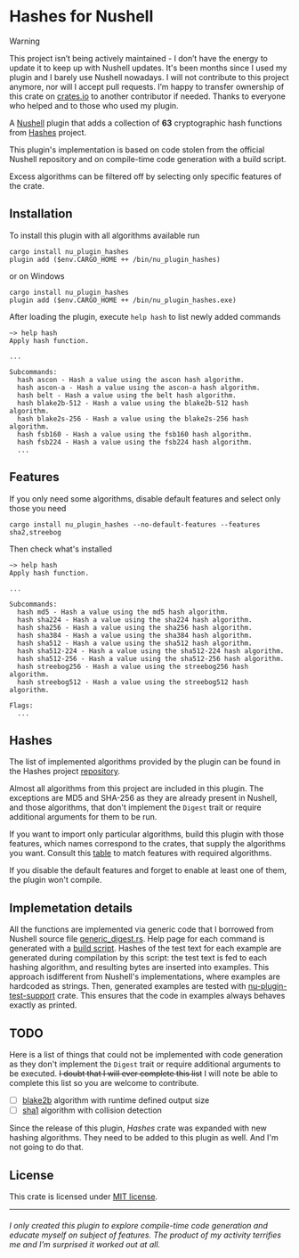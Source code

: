 # Hashes for Nushell

> [!WARNING]
> This project isn’t being actively maintained - I don’t have the energy to
> update it to keep up with Nushell updates. It's been months since I used my
> plugin and I barely use Nushell nowadays. I will not contribute to this
> project anymore, nor will I accept pull requests. I’m happy to transfer
> ownership of this crate on [crates.io](https://crates.io/crates/nu_plugin_hashes)
> to another contributor if needed. Thanks to everyone who helped and to those
> who used my plugin.

A [Nushell](https://www.nushell.sh) plugin that adds a collection of **63**
cryptographic hash functions from [Hashes](https://github.com/RustCrypto/hashes)
project.

This plugin's implementation is based on code stolen from the official Nushell
repository and on compile-time code generation with a build script.

Excess algorithms can be filtered off by selecting only specific features of the
crate.

## Installation

To install this plugin with all algorithms available run
```nu
cargo install nu_plugin_hashes
plugin add ($env.CARGO_HOME ++ /bin/nu_plugin_hashes)
```

or on Windows
```nu
cargo install nu_plugin_hashes
plugin add ($env.CARGO_HOME ++ /bin/nu_plugin_hashes.exe)
```

After loading the plugin, execute `help hash` to list newly added commands

```nu
~> help hash
Apply hash function.

...

Subcommands:
  hash ascon - Hash a value using the ascon hash algorithm.
  hash ascon-a - Hash a value using the ascon-a hash algorithm.
  hash belt - Hash a value using the belt hash algorithm.
  hash blake2b-512 - Hash a value using the blake2b-512 hash algorithm.
  hash blake2s-256 - Hash a value using the blake2s-256 hash algorithm.
  hash fsb160 - Hash a value using the fsb160 hash algorithm.
  hash fsb224 - Hash a value using the fsb224 hash algorithm.
  ...
```

## Features

If you only need some algorithms, disable default features and select only
those you need
```nu
cargo install nu_plugin_hashes --no-default-features --features sha2,streebog
```

Then check what's installed
```nu
~> help hash
Apply hash function.

...

Subcommands:
  hash md5 - Hash a value using the md5 hash algorithm.
  hash sha224 - Hash a value using the sha224 hash algorithm.
  hash sha256 - Hash a value using the sha256 hash algorithm.
  hash sha384 - Hash a value using the sha384 hash algorithm.
  hash sha512 - Hash a value using the sha512 hash algorithm.
  hash sha512-224 - Hash a value using the sha512-224 hash algorithm.
  hash sha512-256 - Hash a value using the sha512-256 hash algorithm.
  hash streebog256 - Hash a value using the streebog256 hash algorithm.
  hash streebog512 - Hash a value using the streebog512 hash algorithm.

Flags:
  ...
```

## Hashes

The list of implemented algorithms provided by the plugin can be found
in the Hashes project [repository](https://github.com/RustCrypto/hashes).

Almost all algorithms from this project are included in this plugin. The
exceptions are MD5 and SHA-256 as they are already present in Nushell, and
those algorithms, that don't implement the `Digest` trait or require additional
arguments for them to be run.

If you want to import only particular algorithms, build this plugin with those
features, which names correspond to the crates, that supply the algorithms you
want. Consult this [table](https://github.com/RustCrypto/hashes?tab=readme-ov-file#supported-algorithms)
to match features with required algorithms.

If you disable the default features and forget to enable at least one of them,
the plugin won't compile.

## Implemetation details

All the functions are implemented via generic code that I borrowed from Nushell
source file [generic_digest.rs](https://github.com/nushell/nushell/blob/0.101.0/crates/nu-command/src/hash/generic_digest.rs). 
Help page for each command is generated with a [build script](./build.rs). 
Hashes of the test text for each example are generated during compilation by
this script: the test text is fed to each hashing algorithm, and resulting bytes
are inserted into examples. This approach isdifferent from Nushell's
implementations, where examples are hardcoded as strings. Then, generated
examples are tested with [nu-plugin-test-support](https://crates.io/crates/nu-plugin-test-support)
crate. This ensures that the code in examples always behaves exactly as printed.

## TODO

Here is a list of things that could not be implemented with code generation
as they don't implement the `Digest` trait or require additional arguments
to be executed. ~~I doubt that I will ever complete this list~~ I will note be
able to complete this list so you are welcome to contribute.

- [ ] [blake2b] algorithm with runtime defined output size
- [ ] [sha1] algorithm with collision detection

Since the release of this plugin, _Hashes_ crate was expanded with new hashing
algorithms. They need to be added to this plugin as well. And I'm not going to
do that.

## License

This crate is licensed under [MIT license](LICENSE).

---
<h6>I only created this plugin to explore compile-time code generation and
educate myself on subject of features. The product of my activity terrifies
me and I'm surprised it worked out at all.</h6>

[blake2b]: https://github.com/RustCrypto/hashes/blob/1dbb9535207176fceb93a8ec1d450712714aedec/blake2/src/lib.rs#L67
[sha1]: https://github.com/RustCrypto/hashes/tree/master/sha1-checked
